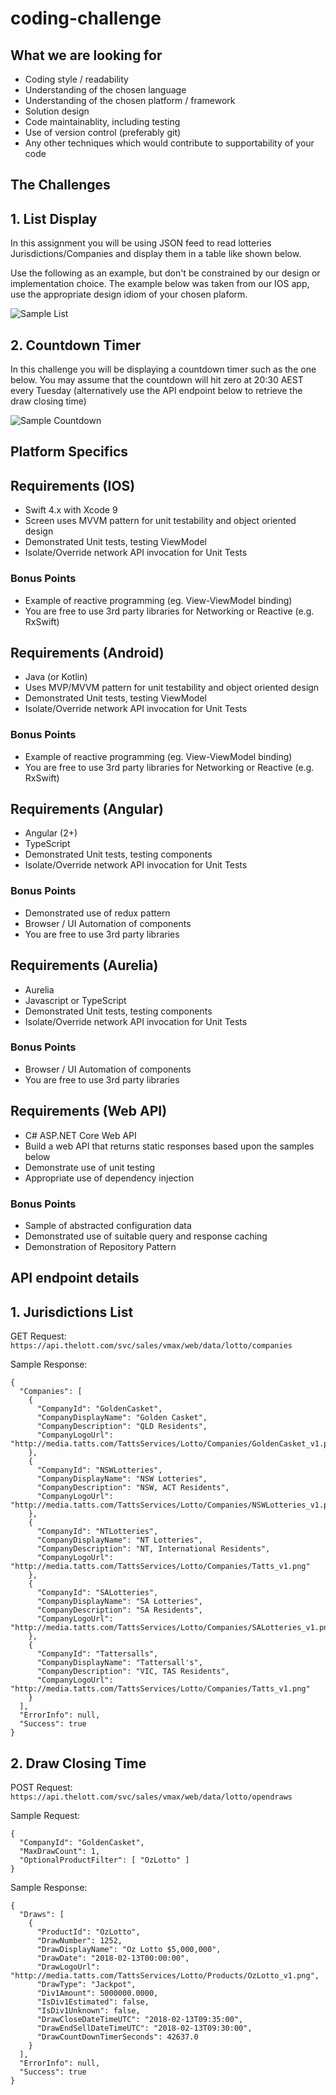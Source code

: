 # coding-challenge

## What we are looking for

- Coding style / readability
- Understanding of the chosen language
- Understanding of the chosen platform / framework
- Solution design
- Code maintainablity, including testing
- Use of version control (preferably git)
- Any other techniques which would contribute to supportability of your code

## The Challenges

## 1. List Display
In this assignment you will be using JSON feed to read lotteries Jurisdictions/Companies and display them in a table like shown below.

Use the following as an example, but don't be constrained by our design or implementation choice.  The example below was taken from our IOS app, use the appropriate design idiom of your chosen plaform.

![Sample List](images/ios.png)

## 2. Countdown Timer

In this challenge you will be displaying a countdown timer such as the one below.  You may assume that the countdown will hit zero at 20:30 AEST every Tuesday (alternatively use the API endpoint below to retrieve the draw closing time)

![Sample Countdown](images/countdown.png)

## Platform Specifics

## Requirements (IOS)

- Swift 4.x with Xcode 9
- Screen uses MVVM pattern for unit testability and object oriented design
- Demonstrated Unit tests, testing ViewModel
- Isolate/Override network API invocation for Unit Tests

### Bonus Points

- Example of reactive programming (eg. View-ViewModel binding)
- You are free to use 3rd party libraries for Networking or Reactive (e.g. RxSwift)

## Requirements (Android)

- Java (or Kotlin)
- Uses MVP/MVVM pattern for unit testability and object oriented design
- Demonstrated Unit tests, testing ViewModel
- Isolate/Override network API invocation for Unit Tests

### Bonus Points

- Example of reactive programming (eg. View-ViewModel binding)
- You are free to use 3rd party libraries for Networking or Reactive (e.g. RxSwift)

## Requirements (Angular)

- Angular (2+)
- TypeScript
- Demonstrated Unit tests, testing components
- Isolate/Override network API invocation for Unit Tests

### Bonus Points

- Demonstrated use of redux pattern
- Browser / UI Automation of components
- You are free to use 3rd party libraries

## Requirements (Aurelia)

- Aurelia
- Javascript or TypeScript
- Demonstrated Unit tests, testing components
- Isolate/Override network API invocation for Unit Tests

### Bonus Points

- Browser / UI Automation of components
- You are free to use 3rd party libraries

## Requirements (Web API)

- C# ASP.NET Core Web API
- Build a web API that returns static responses based upon the samples below
- Demonstrate use of unit testing
- Appropriate use of dependency injection

### Bonus Points

- Sample of abstracted configuration data
- Demonstrated use of suitable query and response caching
- Demonstration of Repository Pattern

## API endpoint details

## 1. Jurisdictions List

GET Request:
`https://api.thelott.com/svc/sales/vmax/web/data/lotto/companies`

Sample Response:

```
{
  "Companies": [
    {
      "CompanyId": "GoldenCasket",
      "CompanyDisplayName": "Golden Casket",
      "CompanyDescription": "QLD Residents",
      "CompanyLogoUrl": "http://media.tatts.com/TattsServices/Lotto/Companies/GoldenCasket_v1.png"
    },
    {
      "CompanyId": "NSWLotteries",
      "CompanyDisplayName": "NSW Lotteries",
      "CompanyDescription": "NSW, ACT Residents",
      "CompanyLogoUrl": "http://media.tatts.com/TattsServices/Lotto/Companies/NSWLotteries_v1.png"
    },
    {
      "CompanyId": "NTLotteries",
      "CompanyDisplayName": "NT Lotteries",
      "CompanyDescription": "NT, International Residents",
      "CompanyLogoUrl": "http://media.tatts.com/TattsServices/Lotto/Companies/Tatts_v1.png"
    },
    {
      "CompanyId": "SALotteries",
      "CompanyDisplayName": "SA Lotteries",
      "CompanyDescription": "SA Residents",
      "CompanyLogoUrl": "http://media.tatts.com/TattsServices/Lotto/Companies/SALotteries_v1.png"
    },
    {
      "CompanyId": "Tattersalls",
      "CompanyDisplayName": "Tattersall's",
      "CompanyDescription": "VIC, TAS Residents",
      "CompanyLogoUrl": "http://media.tatts.com/TattsServices/Lotto/Companies/Tatts_v1.png"
    }
  ],
  "ErrorInfo": null,
  "Success": true
}
```

## 2. Draw Closing Time

POST Request:
`https://api.thelott.com/svc/sales/vmax/web/data/lotto/opendraws`

Sample Request:
```
{
  "CompanyId": "GoldenCasket",
  "MaxDrawCount": 1,
  "OptionalProductFilter": [ "OzLotto" ]
}
```

Sample Response:

```
{
  "Draws": [
    {
      "ProductId": "OzLotto",
      "DrawNumber": 1252,
      "DrawDisplayName": "Oz Lotto $5,000,000",
      "DrawDate": "2018-02-13T00:00:00",
      "DrawLogoUrl": "http://media.tatts.com/TattsServices/Lotto/Products/OzLotto_v1.png",
      "DrawType": "Jackpot",
      "Div1Amount": 5000000.0000,
      "IsDiv1Estimated": false,
      "IsDiv1Unknown": false,
      "DrawCloseDateTimeUTC": "2018-02-13T09:35:00",
      "DrawEndSellDateTimeUTC": "2018-02-13T09:30:00",
      "DrawCountDownTimerSeconds": 42637.0
    }
  ],
  "ErrorInfo": null,
  "Success": true
}
```
